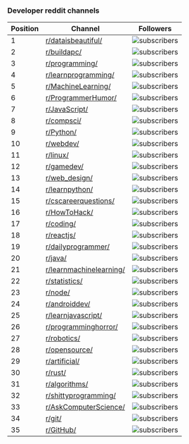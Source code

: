 
### Developer reddit channels
|Position|Channel                                                                  |Followers                                                                               |
|--------|-------------------------------------------------------------------------|----------------------------------------------------------------------------------------|
|1       |[r/dataisbeautiful/](https://www.reddit.com/r/dataisbeautiful/)          |![subscribers](https://flat.badgen.net/reddit/subscribers/r/dataisbeautiful?label)      |
|2       |[r/buildapc/](https://www.reddit.com/r/buildapc/)                        |![subscribers](https://flat.badgen.net/reddit/subscribers/r/buildapc?label)             |
|3       |[r/programming/](https://www.reddit.com/r/programming/)                  |![subscribers](https://flat.badgen.net/reddit/subscribers/r/programming?label)          |
|4       |[r/learnprogramming/](https://www.reddit.com/r/learnprogramming/)        |![subscribers](https://flat.badgen.net/reddit/subscribers/r/learnprogramming?label)     |
|5       |[r/MachineLearning/](https://www.reddit.com/r/MachineLearning/)          |![subscribers](https://flat.badgen.net/reddit/subscribers/r/MachineLearning?label)      |
|6       |[r/ProgrammerHumor/](https://www.reddit.com/r/ProgrammerHumor/)          |![subscribers](https://flat.badgen.net/reddit/subscribers/r/ProgrammerHumor?label)      |
|7       |[r/JavaScript/](https://www.reddit.com/r/javascript/)                    |![subscribers](https://flat.badgen.net/reddit/subscribers/r/JavaScript?label)           |
|8       |[r/compsci/](https://www.reddit.com/r/compsci/)                          |![subscribers](https://flat.badgen.net/reddit/subscribers/r/compsci?label)              |
|9       |[r/Python/](https://www.reddit.com/r/Python/)                            |![subscribers](https://flat.badgen.net/reddit/subscribers/r/Python?label)               |
|10      |[r/webdev/](https://www.reddit.com/r/webdev/)                            |![subscribers](https://flat.badgen.net/reddit/subscribers/r/webdev?label)               |
|11      |[r/linux/](https://www.reddit.com/r/linux/)                              |![subscribers](https://flat.badgen.net/reddit/subscribers/r/linux?label)                |
|12      |[r/gamedev/](https://www.reddit.com/r/gamedev/)                          |![subscribers](https://flat.badgen.net/reddit/subscribers/r/gamedev?label)              |
|13      |[r/web_design/](https://www.reddit.com/r/web_design/)                    |![subscribers](https://flat.badgen.net/reddit/subscribers/r/web_design?label)           |
|14      |[r/learnpython/](https://www.reddit.com/r/learnpython/)                  |![subscribers](https://flat.badgen.net/reddit/subscribers/r/learnpython?label)          |
|15      |[r/cscareerquestions/](https://www.reddit.com/r/cscareerquestions/)      |![subscribers](https://flat.badgen.net/reddit/subscribers/r/cscareerquestions?label)    |
|16      |[r/HowToHack/](https://www.reddit.com/r/HowToHack/)                      |![subscribers](https://flat.badgen.net/reddit/subscribers/r/HowToHack?label)            |
|17      |[r/coding/](https://www.reddit.com/r/coding/)                            |![subscribers](https://flat.badgen.net/reddit/subscribers/r/coding?label)               |
|18      |[r/reactjs/](https://www.reddit.com/r/reactjs/)                          |![subscribers](https://flat.badgen.net/reddit/subscribers/r/reactjs?label)              |
|19      |[r/dailyprogrammer/](https://www.reddit.com/r/dailyprogrammer/)          |![subscribers](https://flat.badgen.net/reddit/subscribers/r/dailyprogrammer?label)      |
|20      |[r/java/](https://www.reddit.com/r/java/)                                |![subscribers](https://flat.badgen.net/reddit/subscribers/r/java?label)                 |
|21      |[r/learnmachinelearning/](https://www.reddit.com/r/learnmachinelearning/)|![subscribers](https://flat.badgen.net/reddit/subscribers/r/learnmachinelearning?label) |   
|22      |[r/statistics/](https://www.reddit.com/r/statistics/)                    |![subscribers](https://flat.badgen.net/reddit/subscribers/r/statistics?label)           |
|23      |[r/node/](https://www.reddit.com/r/node/)                                |![subscribers](https://flat.badgen.net/reddit/subscribers/r/node?label)                 |
|24      |[r/androiddev/](https://www.reddit.com/r/androiddev/)                    |![subscribers](https://flat.badgen.net/reddit/subscribers/r/androiddev?label)           |
|25      |[r/learnjavascript/](https://www.reddit.com/r/learnjavascript/)          |![subscribers](https://flat.badgen.net/reddit/subscribers/r/learnjavascript?label)      |
|26      |[r/programminghorror/](https://www.reddit.com/r/programminghorror/)      |![subscribers](https://flat.badgen.net/reddit/subscribers/r/programminghorror?label)    |
|27      |[r/robotics/](https://www.reddit.com/r/robotics/)                        |![subscribers](https://flat.badgen.net/reddit/subscribers/r/robotics?label)             |
|28      |[r/opensource/](https://www.reddit.com/r/opensource/)                    |![subscribers](https://flat.badgen.net/reddit/subscribers/r/opensource?label)           |
|29      |[r/artificial/](https://www.reddit.com/r/artificial/)                    |![subscribers](https://flat.badgen.net/reddit/subscribers/r/artificial?label)           |
|30      |[r/rust/](https://www.reddit.com/r/rust/)                                |![subscribers](https://flat.badgen.net/reddit/subscribers/r/rust?label)                 |
|31      |[r/algorithms/](https://www.reddit.com/r/algorithms/)                    |![subscribers](https://flat.badgen.net/reddit/subscribers/r/algorithms?label)           |
|32      |[r/shittyprogramming/](https://www.reddit.com/r/shittyprogramming/)      |![subscribers](https://flat.badgen.net/reddit/subscribers/r/shittyprogramming?label)    |
|33      |[r/AskComputerScience/](https://www.reddit.com/r/AskComputerScience/)    |![subscribers](https://flat.badgen.net/reddit/subscribers/r/AskComputerScience?label)   |
|34      |[r/git/](https://www.reddit.com/r/git/)                                  |![subscribers](https://flat.badgen.net/reddit/subscribers/r/git?label)                  |
|35      |[r/GitHub/](https://www.reddit.com/r/github/)                            |![subscribers](https://flat.badgen.net/reddit/subscribers/r/GitHub?label)               |
